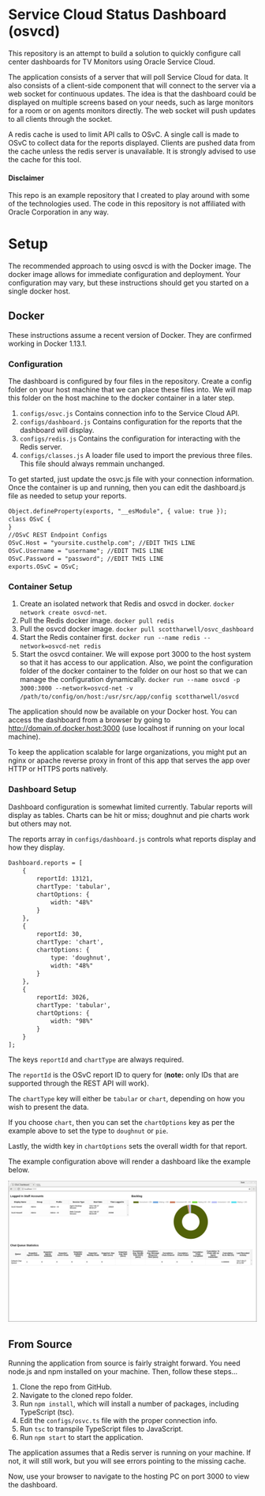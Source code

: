 Service Cloud Status Dashboard (osvcd)
==============================

This repository is an attempt to build a solution to quickly configure call center dashboards for TV Monitors using Oracle Service Cloud.

The application consists of a server that will poll Service Cloud for data.  It also consists of a client-side component that will connect to the server via a web socket for continuous updates.  The idea is that the dashboard could be displayed on multiple screens based on your needs, such as large monitors for a room or on agents monitors directly.  The web socket will push updates to all clients through the socket.

A redis cache is used to limit API calls to OSvC.  A single call is made to OSvC to collect data for the reports displayed.  Clients are pushed data from the cache unless the redis server is unavailable.  It is strongly advised to use the cache for this tool.

#### Disclaimer

This repo is an example repository that I created to play around with some of the technologies used.  The code in this repository is not affiliated with Oracle Corporation in any way.

# Setup

The recommended approach to using osvcd is with the Docker image.  The docker image allows for immediate configuration and deployment.  Your configuration may vary, but these instructions should get you started on a single docker host.

## Docker 

These instructions assume a recent version of Docker.  They are confirmed working in Docker 1.13.1.

### Configuration

The dashboard is configured by four files in the repository.  Create a config folder on your host machine that we can place these files into.  We will map this folder on the host machine to the docker container in a later step.

1. `configs/osvc.js` Contains connection info to the Service Cloud API.
2. `configs/dashboard.js` Contains configuration for the reports that the dashboard will display.
3. `configs/redis.js` Contains the configuration for interacting with the Redis server.
4. `configs/classes.js` A loader file used to import the previous three files.  This file should always remmain unchanged.

To get started, just update the osvc.js file with your connection information.  Once the container is up and running, then you can edit the dashboard.js file as needed to setup your reports.

```
Object.defineProperty(exports, "__esModule", { value: true });
class OSvC {
}
//OSvC REST Endpoint Configs
OSvC.Host = "yoursite.custhelp.com"; //EDIT THIS LINE
OSvC.Username = "username"; //EDIT THIS LINE
OSvC.Password = "password"; //EDIT THIS LINE
exports.OSvC = OSvC;
```

### Container Setup

1. Create an isolated network that Redis and osvcd in docker. `docker network create osvcd-net`.
2. Pull the Redis docker image. `docker pull redis`
3. Pull the osvcd docker image. `docker pull scottharwell/osvc_dashboard`
4. Start the Redis container first. `docker run --name redis --network=osvcd-net redis`
5. Start the osvcd container.  We will expose port 3000 to the host system so that it has access to our application.  Also, we point the configuration folder of the docker container to the folder on our host so that we can manage the configuration dynamically. `docker run --name osvcd -p 3000:3000 --network=osvcd-net -v /path/to/config/on/host:/usr/src/app/config scottharwell/osvcd`

The application should now be available on your Docker host.  You can access the dashboard from a browser by going to http://domain.of.docker.host:3000 (use localhost if running on your local machine).

To keep the application scalable for large organizations, you might put an nginx or apache reverse proxy in front of this app that serves the app over HTTP or HTTPS ports natively.

### Dashboard Setup

Dashboard configuration is somewhat limited currently.  Tabular reports will display as tables.  Charts can be hit or miss; doughnut and pie charts work but others may not.

The reports array in `configs/dashboard.js` controls what reports display and how they display.

```
Dashboard.reports = [
    {
        reportId: 13121,
        chartType: 'tabular',
        chartOptions: {
            width: "48%"
        }
    },
    {
        reportId: 30,
        chartType: 'chart',
        chartOptions: {
            type: 'doughnut',
            width: "48%"
        }
    },
    {
        reportId: 3026,
        chartType: 'tabular',
        chartOptions: {
            width: "98%"
        }
    }
];
```
The keys `reportId` and `chartType` are always required.

The `reportId` is the OSvC report ID to query for (**note:** only IDs that are supported through the REST API will work).

The `chartType` key will either be `tabular` or `chart`, depending on how you wish to present the data.

If you choose `chart`, then you can set the `chartOptions` key as per the example above to set the type to `doughnut` or `pie`.

Lastly, the width key in `chartOptions` sets the overall width for that report.

The example configuration above will render a dashboard like the example below.

![osvcd example](https://github.com/scottharwell/osvc_dashboard/blob/master/public/img/dashboard_screenshot.png?raw=true)

## From Source

Running the application from source is fairly straight forward.  You need node.js and npm installed on your machine.  Then, follow these steps...

1. Clone the repo from GitHub.
2. Navigate to the cloned repo folder.
3. Run `npm install`, which will install a number of packages, including TypeScript (tsc).
4. Edit the `configs/osvc.ts` file with the proper connection info.
5. Run `tsc` to transpile TypeScript files to JavaScript.
6. Run `npm start` to start the application.

The application assumes that a Redis server is running on your machine.  If not, it will still work, but you will see errors pointing to the missing cache.

Now, use your browser to navigate to the hosting PC on port 3000 to view the dashboard.